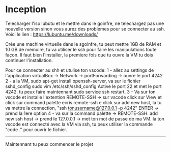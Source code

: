 # Inception

Telecharger l'iso lubutu et le mettre dans le goinfre, ne telechargez pas une nouvelle version sinon vous aurez des problemes pour se connecter au ssh.
Voici le lien : https://lubuntu.me/downloads/

Crée une machine virtuelle dans le sgoinfre, tu peut mettre 1GB de RAM et 10 GB de memoire, tu va utiliser le ssh pour faire les manipulations toute façon.
Il faut bien l'installer, la premiere fois que tu ouvre la VM tu dois continuer l'installation.

Pour ce connecter au shh et utulise ton vscode:
1 - allez au settings de l'application virtualBox -> Network -> portForwarding -> ouvre le port 4242
2 - a la VM, sudo apt-get install openssh-server, va sur le fichier sshd_config sudo vim /etc/ssh/sshd_config
Active le port 22 et met le port 4242.
tu peux faire maintennant sudo service ssh restart.
3 - Va sur ton vscode et installe l'extention REMOTE-SSH -> sur vscode click sur View et click sur command palette
ecris remote-ssh e click sur add new host, la tu va mettre la connection, "ssh tonusername@127.0.0.1 -p 4242" ENTER -> prend la 1ere option
4 - va sur la command palette -> REMOTE-SSH: add new ssh host -> prend le 127.0.0.1 -> met ton mot de passe de ma VM.
la ton vscode est connecté avec la VM via ssh, tu peux utiliser la commande "code ." pour ouvrir le fichier.


-------------------------------------
Maintennant tu peux commencer le projet
